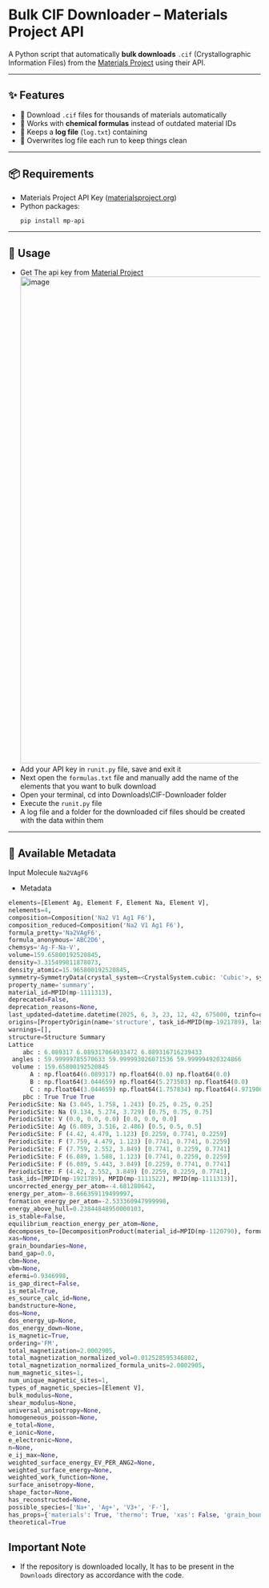 # Bulk CIF Downloader – Materials Project API

A Python script that automatically **bulk downloads** `.cif` (Crystallographic Information Files) from the [Materials Project](https://materialsproject.org/) using their API.  

---

## ✨ Features
- 🔹 Download `.cif` files for thousands of materials automatically
- 🔹 Works with **chemical formulas** instead of outdated material IDs
- 🔹 Keeps a **log file** (`log.txt`) containing
- 🔹 Overwrites log file each run to keep things clean

---

## 📦 Requirements
- Materials Project API Key ([materialsproject.org](https://materialsproject.org/))
- Python packages:
  ```bash
  pip install mp-api
  
---

## 🔨 Usage
- Get The api key from [Material Project](https://next-gen.materialsproject.org/api)
   <img width="1919" height="970" alt="image" src="https://github.com/user-attachments/assets/36628cf0-e584-414e-93bc-36b2f8d90d34" />
- Add your API key in `runit.py` file, save and exit it
- Next open the `formulas.txt` file and manually add the name of the elements that you want to bulk download
- Open your terminal, cd into Downloads\CIF-Downloader folder 
- Execute the `runit.py` file
- A log file and a folder for the downloaded cif files should be created with the data within them

---
## 📝 Available Metadata
 Input Molecule  `Na2VAgF6`
- Metadata

```py
elements=[Element Ag, Element F, Element Na, Element V],
nelements=4,
composition=Composition('Na2 V1 Ag1 F6'),
composition_reduced=Composition('Na2 V1 Ag1 F6'),
formula_pretty='Na2VAgF6',
formula_anonymous='ABC2D6',
chemsys='Ag-F-Na-V',
volume=159.65800192520845,
density=3.315499811878073,
density_atomic=15.965800192520845,
symmetry=SymmetryData(crystal_system=<CrystalSystem.cubic: 'Cubic'>, symbol='Fm-3m', number=225, point_group='m-3m', symprec=0.1, angle_tolerance=5.0, version='2.5.0'),
property_name='summary',
material_id=MPID(mp-1111313),
deprecated=False,
deprecation_reasons=None,
last_updated=datetime.datetime(2025, 6, 3, 23, 12, 42, 675000, tzinfo=datetime.timezone.utc),
origins=[PropertyOrigin(name='structure', task_id=MPID(mp-1921789), last_updated=datetime.datetime(2021, 2, 10, 4, 29, 15, 625000, tzinfo=datetime.timezone.utc)), PropertyOrigin(name='energy', task_id=MPID(mp-1921789), last_updated=datetime.datetime(2025, 4, 7, 17, 4, 28, 26000, tzinfo=datetime.timezone.utc)), PropertyOrigin(name='electronic_structure', task_id=MPID(mp-1921789), last_updated=datetime.datetime(2021, 2, 10, 4, 29, 15, 625000, tzinfo=datetime.timezone.utc)), PropertyOrigin(name='magnetism', task_id=MPID(mp-1921789), last_updated=datetime.datetime(2021, 2, 10, 4, 29, 15, 625000, tzinfo=datetime.timezone.utc))],
warnings=[],
structure=Structure Summary
Lattice
    abc : 6.089317 6.089317064933472 6.089316716239433
 angles : 59.99999785570633 59.999993026071536 59.999994920324866
 volume : 159.65800192520845
      A : np.float64(6.089317) np.float64(0.0) np.float64(0.0)
      B : np.float64(3.044659) np.float64(5.273503) np.float64(0.0)
      C : np.float64(3.044659) np.float64(1.757834) np.float64(4.971906)
    pbc : True True True
PeriodicSite: Na (3.045, 1.758, 1.243) [0.25, 0.25, 0.25]
PeriodicSite: Na (9.134, 5.274, 3.729) [0.75, 0.75, 0.75]
PeriodicSite: V (0.0, 0.0, 0.0) [0.0, 0.0, 0.0]
PeriodicSite: Ag (6.089, 3.516, 2.486) [0.5, 0.5, 0.5]
PeriodicSite: F (4.42, 4.479, 1.123) [0.2259, 0.7741, 0.2259]
PeriodicSite: F (7.759, 4.479, 1.123) [0.7741, 0.7741, 0.2259]
PeriodicSite: F (7.759, 2.552, 3.849) [0.7741, 0.2259, 0.7741]
PeriodicSite: F (6.089, 1.588, 1.123) [0.7741, 0.2259, 0.2259]
PeriodicSite: F (6.089, 5.443, 3.849) [0.2259, 0.7741, 0.7741]
PeriodicSite: F (4.42, 2.552, 3.849) [0.2259, 0.2259, 0.7741],
task_ids=[MPID(mp-1921789), MPID(mp-1111522), MPID(mp-1111313)],
uncorrected_energy_per_atom=-4.681280642,
energy_per_atom=-8.666359119499997,
formation_energy_per_atom=-2.533360947999998,
energy_above_hull=0.23844848950000103,
is_stable=False,
equilibrium_reaction_energy_per_atom=None,
decomposes_to=[DecompositionProduct(material_id=MPID(mp-1120790), formula='Na8 V4 F20', amount=0.4), DecompositionProduct(material_id=MPID(mp-3240155), formula='Na1 V1 F5', amount=0.34999999999999903), DecompositionProduct(material_id=MPID(mp-1391), formula='Ag2 F1', amount=0.15000000000000002), DecompositionProduct(material_id=MPID(mp-682), formula='Na1 F1', amount=0.099999999999999)],
xas=None,
grain_boundaries=None,
band_gap=0.0,
cbm=None,
vbm=None,
efermi=0.9346998,
is_gap_direct=False,
is_metal=True,
es_source_calc_id=None,
bandstructure=None,
dos=None,
dos_energy_up=None,
dos_energy_down=None,
is_magnetic=True,
ordering='FM',
total_magnetization=2.0002905,
total_magnetization_normalized_vol=0.012528595346802,
total_magnetization_normalized_formula_units=2.0002905,
num_magnetic_sites=1,
num_unique_magnetic_sites=1,
types_of_magnetic_species=[Element V],
bulk_modulus=None,
shear_modulus=None,
universal_anisotropy=None,
homogeneous_poisson=None,
e_total=None,
e_ionic=None,
e_electronic=None,
n=None,
e_ij_max=None,
weighted_surface_energy_EV_PER_ANG2=None,
weighted_surface_energy=None,
weighted_work_function=None,
surface_anisotropy=None,
shape_factor=None,
has_reconstructed=None,
possible_species=['Na+', 'Ag+', 'V3+', 'F-'],
has_props={'materials': True, 'thermo': True, 'xas': False, 'grain_boundaries': False, 'chemenv': True, 'electronic_structure': True, 'absorption': False, 'bandstructure': False, 'dos': False, 'magnetism': True, 'elasticity': False, 'dielectric': False, 'piezoelectric': False, 'surface_properties': False, 'oxi_states': True, 'provenance': True, 'charge_density': True, 'eos': False, 'phonon': False, 'insertion_electrodes': False, 'substrates': False},
theoretical=True
```

## Important Note

- If the repository is downloaded locally, It has to be present in the `Downloads` directory as accordance with the code.































